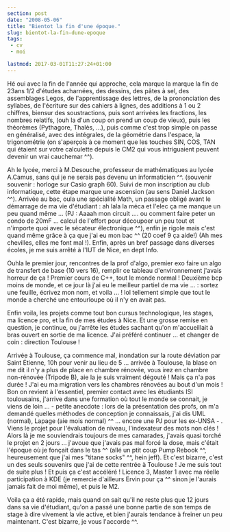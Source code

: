 ```yaml
---
section: post
date: "2008-05-06"
title: "Bientot la fin d'une époque."
slug: bientot-la-fin-dune-epoque
tags:
 - cv
 - moi

lastmod: 2017-03-01T11:27:24+01:00
---
```


Hé oui avec la fin de l'année qui approche, cela marque la marque la fin de 23ans 1/2 d'études acharnées, des dessins, des pâtes à sel, des assemblages Legos, de l'apprentissage des lettres, de la prononciation des syllabes, de l'écriture sur des cahiers à lignes, des additions à 1 ou 2 chiffres, biensur des soustractions, puis sont arrivées les fractions, les nombres relatifs, (ouh la d'un coup on prend un coup de vieux), puis les théorèmes (Pythagore, Thalès, ...), puis comme c'est trop simple on passe en généralisé, avec des intégrales, de la géométrie dans l'espace, la trigonométrie (on s'aperçois à ce moment que les touches SIN, COS, TAN qui étaient sur votre calculette depuis le CM2 qui vous intriguaient peuvent devenir un vrai cauchemar ^^).

Ah le lycée, merci à M.Desouche, professeur de mathématiques au lycée A.Camus, sans qui je ne serais pas devenu un informaticien ^^. (souvenir souvenir : horloge sur Casio graph 60). Suivi de mon inscription au club informatique, cette étape marque une ascension (au sens Daniel Jackson ^^).
Arrivée au bac, oula une spécialité Math, un passage obligé avant le démarrage de ma vie d'étudiant : ah lala la méca et l'elec ça me manque un peu quand même ... (PJ : Aaaah mon circuit .... ou comment faire peter un condo de 20mF ... calcul de l'effort pour découpoer un peu tout et n'importe quoi avec le sécateur électronique ^^), enfin je rigole mais c'est quand même grâce à ça que j'ai eu mon bac ^^ (20 coef 9 ça aide!) (Ah mes chevilles, elles me font mal !). Enfin, après un bref passage dans diverses écoles, je me suis arrêté à l'IUT de Nice, en dept Info.

Ouhla le premier jour, rencontres de la prof d'algo, premier exo faire un algo de transfert de base (10 vers 16), remplir ce tableau d'environnement j'avais horreur de ça ! Premier cours de C++, tout le monde normal ! Deuxième bcp moins de monde, et ce jour là j'ai eu le meilleur partiel de ma vie ... : sortez une feuille, écrivez mon nom, et voila ... ! lol tellement simple que tout le monde a cherché une entourloupe où il n'y en avait pas.

Enfin voila, les projets comme tout bon cursus technologique, les stages, ma licence pro, et la fin de mes études à Nice. Et une grosse remise en question, je continue, ou j'arrête les études sachant qu'on m'accueillait à bras ouvert en sortie de ma licence.
J'ai préféré continuer ... et changer de coin : direction Toulouse !

Arrivée à Toulouse, ça commence mal, inondation sur la route déviation par Saint Étienne, 10h pour venir au lieu de 5 ... arrivée à Toulouse, la blase on me dit il n'y a plus de place en chambre rénovée, vous irez en chambre non-rénovée (Tripode B), aie la je suis vraiment dégouté ! Mais ça n'a pas durée ! J'ai eu ma migration vers les chambres rénovées au bout d'un mois !
Bon on revient à l'essentiel, premier contact avec les étudiants ISI toulousains, j'arrive dans une formation où tout le monde se connait, je viens de loin ... - petite anecdote : lors de la présentation des profs, on m'a demandé quelles méthodes de conception je connaissais, j'ai dis UML (normal), Lapage (aie mois normal) ^^ ... encore une PJ pour les ex-UNSA - . Viens le projet pour l'évaluation de niveau, l'indexateur des mots non clés ! Alors là je me souviendrais toujours de mes camarades, j'avais quasi torché le projet en 2 jours ... j'avoue que j'avais pas mal forcé la dose, mais c'était l'époque où je fonçait dans le tas ^^ (allé un ptit coup Pump Rebook ^^, heureusement que j'ai mes "titane socks" ^^, hein jeff).
Et c'est bizarre, c'est un des seuls souvenirs que j'ai de cette rentrée à Toulouse ! Je me suis tout de suite plus ! Et puis ça c'est accéléré ! Licence 3, Master 1 avec ma réelle participation à KDE (je remercie d'ailleurs Ervin pour ça ^^ sinon je l'aurais jamais fait de moi même), et puis le M2.

Voila ça a été rapide, mais quand on sait qu'il ne reste plus que 12 jours dans sa vie d'étudiant, qu'on a passé une bonne partie de son temps de stage à dire vivement la vie active, et bien j'aurais tendance à freiner un peu maintenant. C'est bizarre, je vous l'accorde ^^.
